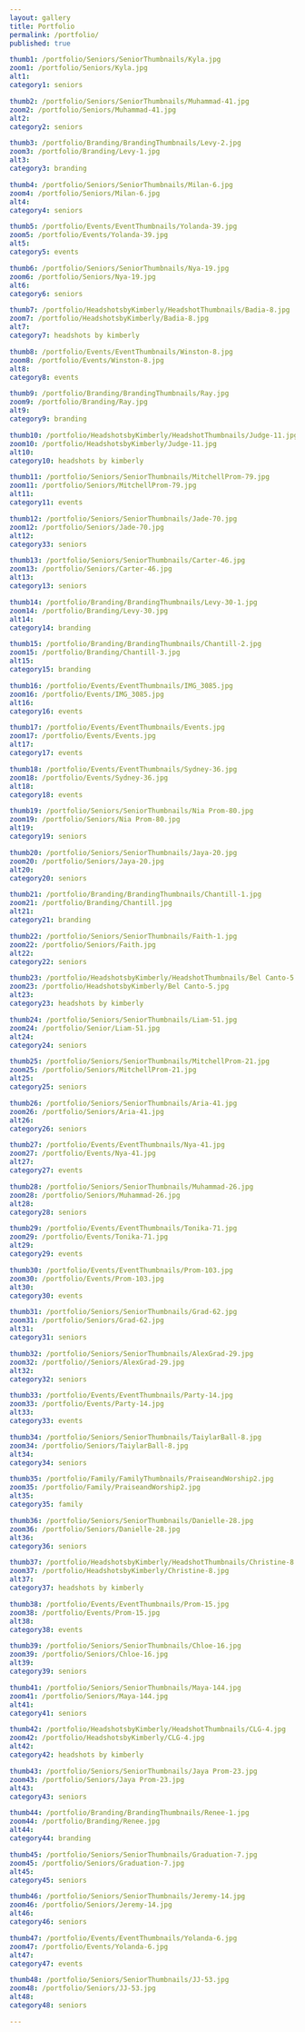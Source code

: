 ```yaml
---
layout: gallery
title: Portfolio
permalink: /portfolio/
published: true

thumb1: /portfolio/Seniors/SeniorThumbnails/Kyla.jpg
zoom1: /portfolio/Seniors/Kyla.jpg
alt1: 
category1: seniors

thumb2: /portfolio/Seniors/SeniorThumbnails/Muhammad-41.jpg
zoom2: /portfolio/Seniors/Muhammad-41.jpg
alt2: 
category2: seniors

thumb3: /portfolio/Branding/BrandingThumbnails/Levy-2.jpg
zoom3: /portfolio/Branding/Levy-1.jpg
alt3: 
category3: branding

thumb4: /portfolio/Seniors/SeniorThumbnails/Milan-6.jpg
zoom4: /portfolio/Seniors/Milan-6.jpg
alt4: 
category4: seniors

thumb5: /portfolio/Events/EventThumbnails/Yolanda-39.jpg
zoom5: /portfolio/Events/Yolanda-39.jpg
alt5: 
category5: events

thumb6: /portfolio/Seniors/SeniorThumbnails/Nya-19.jpg
zoom6: /portfolio/Seniors/Nya-19.jpg
alt6: 
category6: seniors

thumb7: /portfolio/HeadshotsbyKimberly/HeadshotThumbnails/Badia-8.jpg
zoom7: /portfolio/HeadshotsbyKimberly/Badia-8.jpg
alt7: 
category7: headshots by kimberly

thumb8: /portfolio/Events/EventThumbnails/Winston-8.jpg
zoom8: /portfolio/Events/Winston-8.jpg
alt8: 
category8: events

thumb9: /portfolio/Branding/BrandingThumbnails/Ray.jpg
zoom9: /portfolio/Branding/Ray.jpg
alt9: 
category9: branding

thumb10: /portfolio/HeadshotsbyKimberly/HeadshotThumbnails/Judge-11.jpg
zoom10: /portfolio/HeadshotsbyKimberly/Judge-11.jpg
alt10: 
category10: headshots by kimberly

thumb11: /portfolio/Seniors/SeniorThumbnails/MitchellProm-79.jpg
zoom11: /portfolio/Seniors/MitchellProm-79.jpg
alt11: 
category11: events

thumb12: /portfolio/Seniors/SeniorThumbnails/Jade-70.jpg
zoom12: /portfolio/Seniors/Jade-70.jpg
alt12: 
category33: seniors

thumb13: /portfolio/Seniors/SeniorThumbnails/Carter-46.jpg
zoom13: /portfolio/Seniors/Carter-46.jpg
alt13: 
category13: seniors

thumb14: /portfolio/Branding/BrandingThumbnails/Levy-30-1.jpg
zoom14: /portfolio/Branding/Levy-30.jpg
alt14: 
category14: branding

thumb15: /portfolio/Branding/BrandingThumbnails/Chantill-2.jpg
zoom15: /portfolio/Branding/Chantill-3.jpg
alt15: 
category15: branding

thumb16: /portfolio/Events/EventThumbnails/IMG_3085.jpg
zoom16: /portfolio/Events/IMG_3085.jpg
alt16: 
category16: events

thumb17: /portfolio/Events/EventThumbnails/Events.jpg
zoom17: /portfolio/Events/Events.jpg
alt17: 
category17: events

thumb18: /portfolio/Events/EventThumbnails/Sydney-36.jpg
zoom18: /portfolio/Events/Sydney-36.jpg
alt18: 
category18: events

thumb19: /portfolio/Seniors/SeniorThumbnails/Nia Prom-80.jpg
zoom19: /portfolio/Seniors/Nia Prom-80.jpg
alt19: 
category19: seniors

thumb20: /portfolio/Seniors/SeniorThumbnails/Jaya-20.jpg
zoom20: /portfolio/Seniors/Jaya-20.jpg
alt20: 
category20: seniors

thumb21: /portfolio/Branding/BrandingThumbnails/Chantill-1.jpg
zoom21: /portfolio/Branding/Chantill.jpg
alt21: 
category21: branding

thumb22: /portfolio/Seniors/SeniorThumbnails/Faith-1.jpg
zoom22: /portfolio/Seniors/Faith.jpg
alt22: 
category22: seniors

thumb23: /portfolio/HeadshotsbyKimberly/HeadshotThumbnails/Bel Canto-5.jpg
zoom23: /portfolio/HeadshotsbyKimberly/Bel Canto-5.jpg
alt23: 
category23: headshots by kimberly

thumb24: /portfolio/Seniors/SeniorThumbnails/Liam-51.jpg
zoom24: /portfolio/Senior/Liam-51.jpg
alt24: 
category24: seniors

thumb25: /portfolio/Seniors/SeniorThumbnails/MitchellProm-21.jpg
zoom25: /portfolio/Seniors/MitchellProm-21.jpg
alt25: 
category25: seniors

thumb26: /portfolio/Seniors/SeniorThumbnails/Aria-41.jpg
zoom26: /portfolio/Seniors/Aria-41.jpg
alt26: 
category26: seniors

thumb27: /portfolio/Events/EventThumbnails/Nya-41.jpg
zoom27: /portfolio/Events/Nya-41.jpg
alt27: 
category27: events

thumb28: /portfolio/Seniors/SeniorThumbnails/Muhammad-26.jpg
zoom28: /portfolio/Seniors/Muhammad-26.jpg
alt28: 
category28: seniors

thumb29: /portfolio/Events/EventThumbnails/Tonika-71.jpg
zoom29: /portfolio/Events/Tonika-71.jpg
alt29: 
category29: events

thumb30: /portfolio/Events/EventThumbnails/Prom-103.jpg
zoom30: /portfolio/Events/Prom-103.jpg
alt30: 
category30: events

thumb31: /portfolio/Seniors/SeniorThumbnails/Grad-62.jpg
zoom31: /portfolio/Seniors/Grad-62.jpg
alt31: 
category31: seniors

thumb32: /portfolio/Seniors/SeniorThumbnails/AlexGrad-29.jpg
zoom32: /portfolio//Seniors/AlexGrad-29.jpg
alt32: 
category32: seniors

thumb33: /portfolio/Events/EventThumbnails/Party-14.jpg
zoom33: /portfolio/Events/Party-14.jpg
alt33: 
category33: events

thumb34: /portfolio/Seniors/SeniorThumbnails/TaiylarBall-8.jpg
zoom34: /portfolio/Seniors/TaiylarBall-8.jpg
alt34: 
category34: seniors

thumb35: /portfolio/Family/FamilyThumbnails/PraiseandWorship2.jpg
zoom35: /portfolio/Family/PraiseandWorship2.jpg
alt35: 
category35: family

thumb36: /portfolio/Seniors/SeniorThumbnails/Danielle-28.jpg
zoom36: /portfolio/Seniors/Danielle-28.jpg
alt36: 
category36: seniors

thumb37: /portfolio/HeadshotsbyKimberly/HeadshotThumbnails/Christine-8.jpg
zoom37: /portfolio/HeadshotsbyKimberly/Christine-8.jpg
alt37: 
category37: headshots by kimberly

thumb38: /portfolio/Events/EventThumbnails/Prom-15.jpg
zoom38: /portfolio/Events/Prom-15.jpg
alt38: 
category38: events

thumb39: /portfolio/Seniors/SeniorThumbnails/Chloe-16.jpg
zoom39: /portfolio/Seniors/Chloe-16.jpg
alt39: 
category39: seniors

thumb41: /portfolio/Seniors/SeniorThumbnails/Maya-144.jpg
zoom41: /portfolio/Seniors/Maya-144.jpg
alt41: 
category41: seniors

thumb42: /portfolio/HeadshotsbyKimberly/HeadshotThumbnails/CLG-4.jpg
zoom42: /portfolio/HeadshotsbyKimberly/CLG-4.jpg
alt42: 
category42: headshots by kimberly

thumb43: /portfolio/Seniors/SeniorThumbnails/Jaya Prom-23.jpg
zoom43: /portfolio/Seniors/Jaya Prom-23.jpg
alt43: 
category43: seniors

thumb44: /portfolio/Branding/BrandingThumbnails/Renee-1.jpg
zoom44: /portfolio/Branding/Renee.jpg
alt44: 
category44: branding

thumb45: /portfolio/Seniors/SeniorThumbnails/Graduation-7.jpg
zoom45: /portfolio/Seniors/Graduation-7.jpg
alt45: 
category45: seniors

thumb46: /portfolio/Seniors/SeniorThumbnails/Jeremy-14.jpg
zoom46: /portfolio/Seniors/Jeremy-14.jpg
alt46: 
category46: seniors

thumb47: /portfolio/Events/EventThumbnails/Yolanda-6.jpg
zoom47: /portfolio/Events/Yolanda-6.jpg
alt47: 
category47: events

thumb48: /portfolio/Seniors/SeniorThumbnails/JJ-53.jpg
zoom48: /portfolio/Seniors/JJ-53.jpg
alt48: 
category48: seniors

---
```

